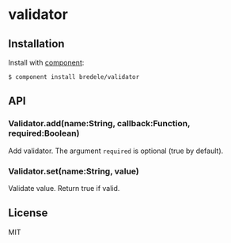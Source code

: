 
# validator


## Installation

  Install with [component](http://component.io):

    $ component install bredele/validator


## API

### Validator.add(name:String, callback:Function, required:Boolean)

  Add validator. The argument `required` is optional (true by default).


### Validator.set(name:String, value)

  Validate value. Return true if valid.


## License

  MIT
